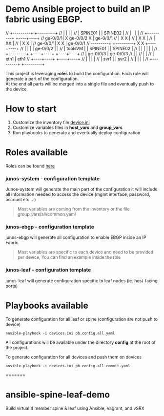 # Demo Ansible project to build an IP fabric using EBGP.  

//                     +---------+              +---------+
//                     |         |              |         |
//                     | SPINE01 |              | SPINE02 |
//                     |         |              |         |
//                     +---------+              +----+----+
//                  ge-0/0/1|     X  ge-0/0/2  X     | ge-0/0/1
//                          |       X        X       |
//                          |         X    X         |
//                          |           XX           |
//                          |          X  X          |
//                  ge-0/0/1|        X      X        | ge-0/0/1
//  ---------+         +---------+ X          X +----+----+
// |         |         |         |   ge-0/0/2   |         |
// | toolsVM |         | SPINE01 |              | SPINE02 |
// |         |         |         |              |         |
// +---------+         +----+----+              +----+----+
//                          | ge-0/0/3               | ge-0/0/3
//                          |                        |
//                          |                        |
//                          | eth1                   | eth1
//                     +----+----+              +----+----+
//                     |         |              |         |
//                     |  svr1   |              |  svr2   |
//                     |         |              |         |
//                     +---------+              +---------+


This project is leveraging **roles** to build the configuration.
Each role will generate a part of the configuration.  
At the end all parts will be merged into a single file and eventually push to the device.

# How to start

1. Customize the inventory file [device.ini](device.ini)
2. Customize variables files in **host_vars** and **group_vars**
3. Run playbooks to generate and eventually deploy configuration

# Roles available

Roles can be found [here](roles)

### junos-system - configuration template

Junos-system will generate the main part of the configuration it will include all information needed to access the device (mgmt interface, password, account etc ...)

>Most variables are coming from the inventory or the file group_vars/all/common.yaml

### junos-ebgp - configuration template

junos-ebgp will generate all configuration to enable EBGP inside an IP Fabric.

> Most variables are specific to each device and need to be provided per device,
> You can find an example inside the role

### junos-leaf - configuration template

junos-leaf will generate configuration specific to leaf nodes (ie. host-facing ports)


# Playbooks available

To generate configuration for all leaf or spine (configuration are not push to device)
```
ansible-playbook -i devices.ini pb.config.all.yaml
```
All configurations will be available under the directory **config** at the root of the project.

To generate configuration for all devices and push them on devices
```
ansible-playbook -i devices.ini pb.config.all.commit.yaml
```
=======
# ansible-spine-leaf-demo
Build virtual 4 member spine &amp; leaf using Ansible, Vagrant, and vSRX